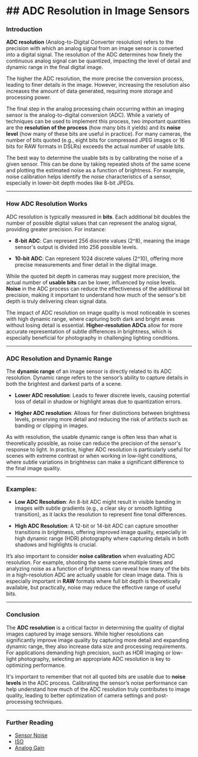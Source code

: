 # ## ADC Resolution in Image Sensors

### Introduction

**ADC resolution** (Analog-to-Digital Converter resolution) refers to the precision with which an analog signal from an image sensor is converted into a digital signal. The resolution of the ADC determines how finely the continuous analog signal can be quantized, impacting the level of detail and dynamic range in the final digital image.

The higher the ADC resolution, the more precise the conversion process, leading to finer details in the image. However, increasing the resolution also increases the amount of data generated, requiring more storage and processing power.

The final step in the analog processing chain occurring within an imaging sensor is the analog-to-digital conversion (ADC). While a variety of techniques can be used to implement this process, two important quantities are the **resolution of the process** (how many bits it yields) and its **noise level** (how many of these bits are useful in practice). For many cameras, the number of bits quoted (e.g., eight bits for compressed JPEG images or 16 bits for RAW formats in DSLRs) exceeds the actual number of usable bits.

The best way to determine the usable bits is by calibrating the noise of a given sensor. This can be done by taking repeated shots of the same scene and plotting the estimated noise as a function of brightness. For example, noise calibration helps identify the noise characteristics of a sensor, especially in lower-bit depth modes like 8-bit JPEGs. 

---

### How ADC Resolution Works

ADC resolution is typically measured in **bits**. Each additional bit doubles the number of possible digital values that can represent the analog signal, providing greater precision. For instance:

- **8-bit ADC**: Can represent 256 discrete values (2^8), meaning the image sensor's output is divided into 256 possible levels.
  
- **10-bit ADC**: Can represent 1024 discrete values (2^10), offering more precise measurements and finer detail in the digital image.

While the quoted bit depth in cameras may suggest more precision, the actual number of **usable bits** can be lower, influenced by noise levels. **Noise** in the ADC process can reduce the effectiveness of the additional bit precision, making it important to understand how much of the sensor's bit depth is truly delivering clean signal data.

The impact of ADC resolution on image quality is most noticeable in scenes with high dynamic range, where capturing both dark and bright areas without losing detail is essential. **Higher-resolution ADCs** allow for more accurate representation of subtle differences in brightness, which is especially beneficial for photography in challenging lighting conditions.

---

### ADC Resolution and Dynamic Range

The **dynamic range** of an image sensor is directly related to its ADC resolution. Dynamic range refers to the sensor’s ability to capture details in both the brightest and darkest parts of a scene.

- **Lower ADC resolution**: Leads to fewer discrete levels, causing potential loss of detail in shadow or highlight areas due to quantization errors.
  
- **Higher ADC resolution**: Allows for finer distinctions between brightness levels, preserving more detail and reducing the risk of artifacts such as banding or clipping in images.

As with resolution, the usable dynamic range is often less than what is theoretically possible, as noise can reduce the precision of the sensor's response to light. In practice, higher ADC resolution is particularly useful for scenes with extreme contrast or when working in low-light conditions, where subtle variations in brightness can make a significant difference to the final image quality.

---

### Examples:

- **Low ADC Resolution**: An 8-bit ADC might result in visible banding in images with subtle gradients (e.g., a clear sky or smooth lighting transition), as it lacks the resolution to represent fine tonal differences.
  
- **High ADC Resolution**: A 12-bit or 14-bit ADC can capture smoother transitions in brightness, offering improved image quality, especially in high dynamic range (HDR) photography where capturing details in both shadows and highlights is crucial.

It’s also important to consider **noise calibration** when evaluating ADC resolution. For example, shooting the same scene multiple times and analyzing noise as a function of brightness can reveal how many of the bits in a high-resolution ADC are actually usable for clean image data. This is especially important in **RAW** formats where full bit depth is theoretically available, but practically, noise may reduce the effective range of useful bits.

---

### Conclusion

The **ADC resolution** is a critical factor in determining the quality of digital images captured by image sensors. While higher resolutions can significantly improve image quality by capturing more detail and expanding dynamic range, they also increase data size and processing requirements. For applications demanding high precision, such as HDR imaging or low-light photography, selecting an appropriate ADC resolution is key to optimizing performance.

It's important to remember that not all quoted bits are usable due to **noise levels** in the ADC process. Calibrating the sensor’s noise performance can help understand how much of the ADC resolution truly contributes to image quality, leading to better optimization of camera settings and post-processing techniques.

---

### Further Reading

- [Sensor Noise](#)
- [ISO](#)
- [Analog Gain](#)